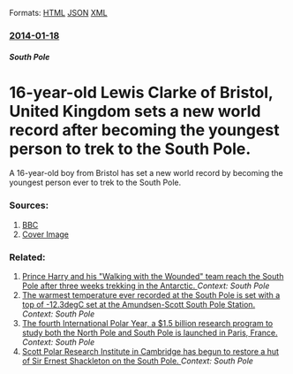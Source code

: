 
Formats: [HTML](/news/2014/01/18/16-year-old-lewis-clarke-of-bristol-united-kingdom-sets-a-new-world-record-after-becoming-the-youngest-person-to-trek-to-the-south-pole.html)  [JSON](/news/2014/01/18/16-year-old-lewis-clarke-of-bristol-united-kingdom-sets-a-new-world-record-after-becoming-the-youngest-person-to-trek-to-the-south-pole.json)  [XML](/news/2014/01/18/16-year-old-lewis-clarke-of-bristol-united-kingdom-sets-a-new-world-record-after-becoming-the-youngest-person-to-trek-to-the-south-pole.xml)  

### [2014-01-18](/news/2014/01/18/index.md)

##### South Pole
# 16-year-old Lewis Clarke of Bristol, United Kingdom sets a new world record after becoming the youngest person to trek to the South Pole. 

A 16-year-old boy from Bristol has set a new world record by becoming the youngest person ever to trek to the South Pole.


### Sources:

1. [BBC](http://www.bbc.co.uk/news/uk-england-bristol-25794003)
1. [Cover Image](https://ichef.bbci.co.uk/news/1024/media/images/72265000/jpg/_72265787_72265786.jpg)

### Related:

1. [Prince Harry and his "Walking with the Wounded" team reach the South Pole after three weeks trekking in the Antarctic. ](/news/2013/12/13/prince-harry-and-his-walking-with-the-wounded-team-reach-the-south-pole-after-three-weeks-trekking-in-the-antarctic.md) _Context: South Pole_
2. [The warmest temperature ever recorded at the South Pole is set with a top of -12.3degC set at the Amundsen-Scott South Pole Station. ](/news/2011/12/25/the-warmest-temperature-ever-recorded-at-the-south-pole-is-set-with-a-top-of-12-3adegc-set-at-the-amundsenascott-south-pole-station.md) _Context: South Pole_
3. [ The fourth International Polar Year, a $1.5 billion research program to study both the North Pole and South Pole is launched in Paris, France. ](/news/2007/03/1/the-fourth-international-polar-year-a-1-5-billion-research-program-to-study-both-the-north-pole-and-south-pole-is-launched-in-paris-fran.md) _Context: South Pole_
4. [ Scott Polar Research Institute in Cambridge has begun to restore a hut of Sir Ernest Shackleton on the South Pole. ](/news/2005/01/19/scott-polar-research-institute-in-cambridge-has-begun-to-restore-a-hut-of-sir-ernest-shackleton-on-the-south-pole.md) _Context: South Pole_
